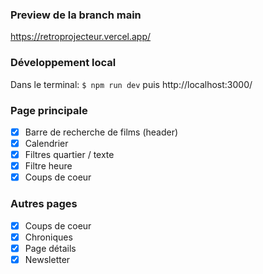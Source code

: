 ### Preview de la branch main
https://retroprojecteur.vercel.app/

### Développement local
Dans le terminal: `$ npm run dev` puis http://localhost:3000/


### Page principale
- [x] Barre de recherche de films (header)
- [x] Calendrier
- [x] Filtres quartier / texte
- [x] Filtre heure
- [x] Coups de coeur

### Autres pages
- [x] Coups de coeur
- [x] Chroniques
- [x] Page détails
- [x] Newsletter
